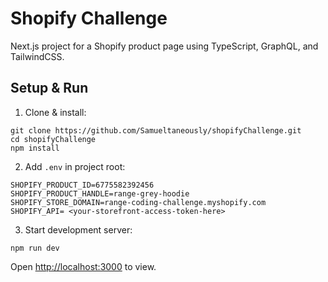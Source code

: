 # Shopify Challenge

Next.js project for a Shopify product page using TypeScript, GraphQL, and TailwindCSS.

## Setup & Run

1. Clone & install:

```
git clone https://github.com/Samueltaneously/shopifyChallenge.git
cd shopifyChallenge
npm install
```

2. Add `.env` in project root:

```env
SHOPIFY_PRODUCT_ID=6775582392456
SHOPIFY_PRODUCT_HANDLE=range-grey-hoodie
SHOPIFY_STORE_DOMAIN=range-coding-challenge.myshopify.com
SHOPIFY_API= <your-storefront-access-token-here>
```

3. Start development server:

```
npm run dev
```

Open [http://localhost:3000](http://localhost:3000) to view.
